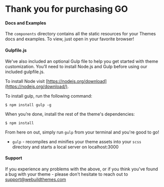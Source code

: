# Thank you for purchasing GO #


#### Docs and Examples

The `components` directory contains all the static resources for your Themes docs and examples. To view, just open in your favorite browser!


#### Gulpfile.js

We've also included an optional Gulp file to help you get started with theme customization. You’ll need to install Node.js and Gulp before using our included gulpfile.js.

To install Node visit [https://nodejs.org/download](https://nodejs.org/download/).

To install gulp, run the following command:

```
$ npm install gulp -g
```

When you’re done, install the rest of the theme's dependencies:

```
$ npm install
```

From here on out, simply run `gulp` from your terminal and you're good to go!

+ `gulp` - recompiles and minifies your theme assets into your `scss` directory and starts a local server on localhost:3000


#### Support

If you experience any problems with the above, or if you think you've found a bug with your theme - please don't hesitate to reach out to support@webuildthemes.com
